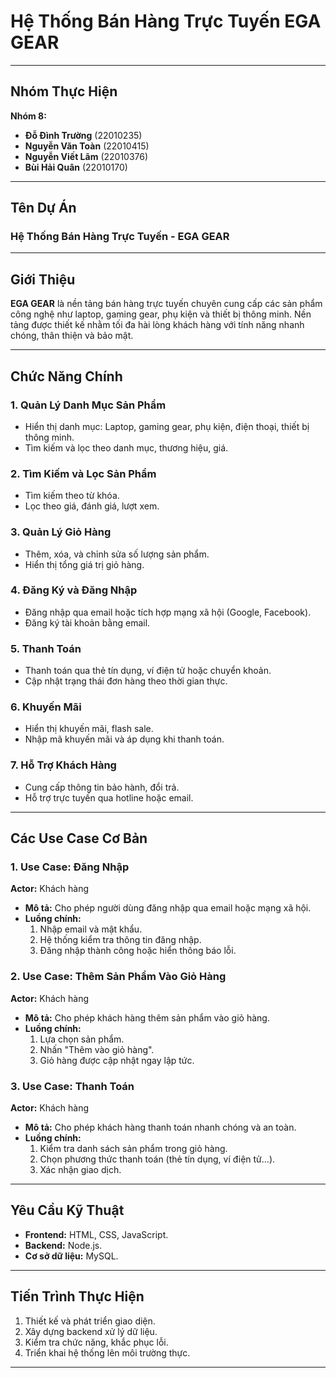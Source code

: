 # Hệ Thống Bán Hàng Trực Tuyến EGA GEAR

---

## Nhóm Thực Hiện

**Nhóm 8:**
- **Đỗ Đình Trường** (22010235)
- **Nguyễn Văn Toàn** (22010415)
- **Nguyễn Viết Lãm** (22010376)
- **Bùi Hải Quân** (22010170)

---

## Tên Dự Án

### **Hệ Thống Bán Hàng Trực Tuyến - EGA GEAR**

---

## Giới Thiệu

**EGA GEAR** là nền tảng bán hàng trực tuyến chuyên cung cấp các sản phẩm công nghệ như laptop, gaming gear, phụ kiện và thiết bị thông minh. Nền tảng được thiết kế nhằm tối đa hài lòng khách hàng với tính năng nhanh chóng, thân thiện và bảo mật.

---

## Chức Năng Chính

### **1. Quản Lý Danh Mục Sản Phẩm**
- Hiển thị danh mục: Laptop, gaming gear, phụ kiện, điện thoại, thiết bị thông minh.
- Tìm kiếm và lọc theo danh mục, thương hiệu, giá.

### **2. Tìm Kiếm và Lọc Sản Phẩm**
- Tìm kiếm theo từ khóa.
- Lọc theo giá, đánh giá, lượt xem.

### **3. Quản Lý Giỏ Hàng**
- Thêm, xóa, và chỉnh sửa số lượng sản phẩm.
- Hiển thị tổng giá trị giỏ hàng.

### **4. Đăng Ký và Đăng Nhập**
- Đăng nhập qua email hoặc tích hợp mạng xã hội (Google, Facebook).
- Đăng ký tài khoản bằng email.

### **5. Thanh Toán**
- Thanh toán qua thẻ tín dụng, ví điện tử hoặc chuyển khoản.
- Cập nhật trạng thái đơn hàng theo thời gian thực.

### **6. Khuyến Mãi**
- Hiển thị khuyến mãi, flash sale.
- Nhập mã khuyến mãi và áp dụng khi thanh toán.

### **7. Hỗ Trợ Khách Hàng**
- Cung cấp thông tin bảo hành, đổi trả.
- Hỗ trợ trực tuyến qua hotline hoặc email.

---

## Các Use Case Cơ Bản

### **1. Use Case: Đăng Nhập**
**Actor:** Khách hàng

- **Mô tả:** Cho phép người dùng đăng nhập qua email hoặc mạng xã hội.
- **Luồng chính:**
  1. Nhập email và mật khẩu.
  2. Hệ thống kiểm tra thông tin đăng nhập.
  3. Đăng nhập thành công hoặc hiển thông báo lỗi.

### **2. Use Case: Thêm Sản Phẩm Vào Giỏ Hàng**
**Actor:** Khách hàng

- **Mô tả:** Cho phép khách hàng thêm sản phẩm vào giỏ hàng.
- **Luồng chính:**
  1. Lựa chọn sản phẩm.
  2. Nhấn "Thêm vào giỏ hàng".
  3. Giỏ hàng được cập nhật ngay lập tức.

### **3. Use Case: Thanh Toán**
**Actor:** Khách hàng

- **Mô tả:** Cho phép khách hàng thanh toán nhanh chóng và an toàn.
- **Luồng chính:**
  1. Kiểm tra danh sách sản phẩm trong giỏ hàng.
  2. Chọn phương thức thanh toán (thẻ tín dụng, ví điện tử...).
  3. Xác nhận giao dịch.

---

## Yêu Cầu Kỹ Thuật

- **Frontend:** HTML, CSS, JavaScript.
- **Backend:** Node.js.
- **Cơ sở dữ liệu:** MySQL.

---

## Tiến Trình Thực Hiện

1. Thiết kế và phát triển giao diện.
2. Xây dựng backend xử lý dữ liệu.
3. Kiểm tra chức năng, khắc phục lỗi.
4. Triển khai hệ thống lên môi trường thực.

---
